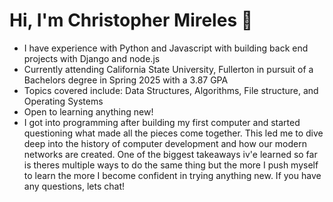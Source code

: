 <h1>Hi, I'm Christopher Mireles 🦅 </h1>

- I have experience with Python and Javascript with building back end projects with Django and node.js 
- Currently attending California State University, Fullerton in pursuit of a Bachelors degree in Spring 2025 with a 3.87 GPA
- Topics covered include: Data Structures, Algorithms, File structure, and Operating Systems
- Open to learning anything new!
- I got into programming after building my first computer and started questioning what made all the pieces come together. This led me to dive deep into the history of computer development and how our modern networks are created. One of the biggest takeaways iv'e learned so far is theres multiple ways to do the same thing but the more I push myself to learn the more I become confident in trying anything new. If you have any questions, lets chat!

<!--
**napalashe/napalashe** is a ✨ _special_ ✨ repository because its `README.md` (this file) appears on your GitHub profile.

Here are some ideas to get you started:

- 🔭 I’m currently working on ...
- 🌱 I’m currently learning ...
- 👯 I’m looking to collaborate on ...
- 🤔 I’m looking for help with ...
- 💬 Ask me about ...
- 📫 How to reach me: ...
- 😄 Pronouns: ...
- ⚡ Fun fact: ...
-->
